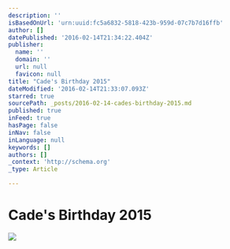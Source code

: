 ```yaml
---
description: ''
isBasedOnUrl: 'urn:uuid:fc5a6832-5818-423b-959d-07c7b7d16ffb'
author: []
datePublished: '2016-02-14T21:34:22.404Z'
publisher:
  name: ''
  domain: ''
  url: null
  favicon: null
title: "Cade's Birthday 2015"
dateModified: '2016-02-14T21:33:07.093Z'
starred: true
sourcePath: _posts/2016-02-14-cades-birthday-2015.md
published: true
inFeed: true
hasPage: false
inNav: false
inLanguage: null
keywords: []
authors: []
_context: 'http://schema.org'
_type: Article

---
```

# Cade's Birthday 2015
![](https://the-grid-user-content.s3-us-west-2.amazonaws.com/b25790c1-5ebf-45de-879a-18c20753806f.png)
